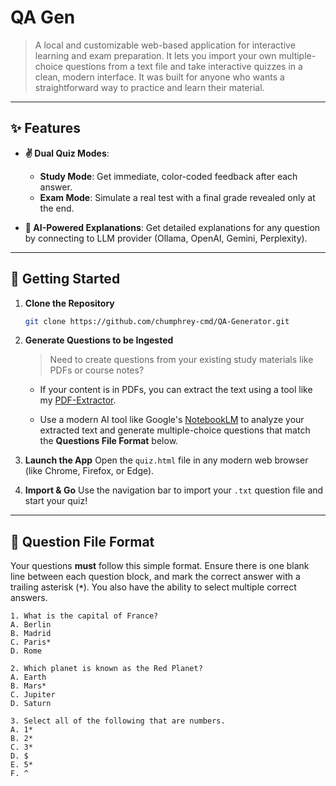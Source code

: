 # QA Gen

> A local and customizable web-based application for interactive learning and exam preparation. It lets you import your own multiple-choice questions from a text file and take interactive quizzes in a clean, modern interface. It was built for anyone who wants a straightforward way to practice and learn their material.

-----

## ✨ Features

* **✌️ Dual Quiz Modes**:

  * **Study Mode**: Get immediate, color-coded feedback after each answer.
  * **Exam Mode**: Simulate a real test with a final grade revealed only at the end.

* **🤖 AI-Powered Explanations**: Get detailed explanations for any question by connecting to LLM provider (Ollama, OpenAI, Gemini, Perplexity).

-----

## 🚀 Getting Started

1. **Clone the Repository**

    ```bash
    git clone https://github.com/chumphrey-cmd/QA-Generator.git
    ```

2. **Generate Questions to be Ingested**

    > Need to create questions from your existing study materials like PDFs or course notes?

    * If your content is in PDFs, you can extract the text using a tool like my [PDF-Extractor](https://github.com/chumphrey-cmd/Password-Protected-PDF-Extractor).

    * Use a modern AI tool like Google's [NotebookLM](https://notebooklm.google/) to analyze your extracted text and generate multiple-choice questions that match the **Questions File Format** below.

3. **Launch the App**
    Open the `quiz.html` file in any modern web browser (like Chrome, Firefox, or Edge).

4. **Import & Go**
    Use the navigation bar to import your `.txt` question file and start your quiz!

-----

## 📝 Question File Format

Your questions **must** follow this simple format. Ensure there is one blank line between each question block, and mark the correct answer with a trailing asterisk (**`*`**). You also have the ability to select multiple correct answers.

```text
1. What is the capital of France?
A. Berlin
B. Madrid
C. Paris*
D. Rome

2. Which planet is known as the Red Planet?
A. Earth
B. Mars*
C. Jupiter
D. Saturn

3. Select all of the following that are numbers.
A. 1*
B. 2*
C. 3*
D. $
E. 5*
F. ^
```
